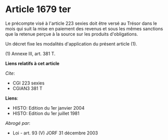 # Article 1679 ter

Le précompte visé à l'article 223 sexies doit être versé au Trésor dans le mois qui suit la mise en paiement des revenus et
sous les mêmes sanctions que la retenue perçue à la source sur les produits d'obligations.

Un décret fixe les modalités d'application du présent article (1).

(1) Annexe III, art. 381 T.

**Liens relatifs à cet article**

_Cite_:

  - CGI 223 sexies
  - CGIAN3 381 T

**Liens**:

  - HISTO: Edition du 1er janvier 2004
  - HISTO: Edition du 1er juillet 1981

_Abrogé par_:

  - Loi - art. 93 (V) JORF 31 décembre 2003
